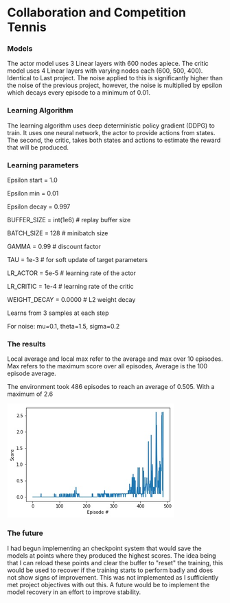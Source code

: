 # Collaboration and Competition Tennis

### Models

The actor model uses 3 Linear layers with 600 nodes apiece. The critic model uses 4 Linear layers with varying nodes each (600, 500, 400). Identical to Last project. The noise applied to this is significantly higher than the noise of the previous project, however, the noise is multiplied by epsilon which decays every episode to a minimum of 0.01. 

### Learning Algorithm

The learning algorithm uses deep deterministic policy gradient (DDPG) to train. It uses one neural network, the actor to provide actions from states. The second, the critic, takes both states and actions to estimate the reward that will be produced.

### Learning parameters

Epsilon start = 1.0

Epsilon min = 0.01

Epsilon decay = 0.997

BUFFER_SIZE = int(1e6) # replay buffer size

BATCH_SIZE = 128 # minibatch size

GAMMA = 0.99 # discount factor

TAU = 1e-3 # for soft update of target parameters

LR_ACTOR = 5e-5 # learning rate of the actor

LR_CRITIC = 1e-4 # learning rate of the critic

WEIGHT_DECAY = 0.0000 # L2 weight decay

Learns from 3 samples at each step

For noise: mu=0.1, theta=1.5, sigma=0.2

### The results

Local average and local max refer to the average and max over 10 episodes. Max refers to the maximum score over all episodes, Average is the 100 episode average. 

The environment took 486 episodes to reach an average of 0.505. With a maximum of 2.6

![image](https://github.com/jmkGithub/CollaborationCompetitionTennis/blob/master/ScorePlot.jpg)

### The future

I had begun implementing an checkpoint system that would save the models at points where they produced the highest scores. The idea being that I can reload these points and clear the buffer to "reset" the training, this would be used to recover if the training starts to perform badly and does not show signs of improvement. This was not implemented as I sufficiently met project objectives with out this. A future would be to implement the model recovery in an effort to improve stability.
